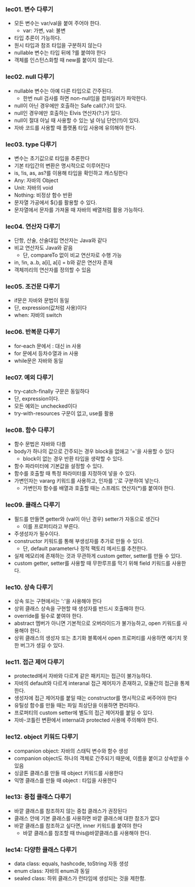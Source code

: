### lec01. 변수 다루기
 - 모든 변수는 var/val을 붙여 주어야 한다. 
   - var: 가변, val: 불변
 - 타입 추론이 가능하다.
 - 원시 타입과 참조 타입을 구분하지 않는다
 - nullable 변수는 타입 뒤에 ?를 붙여야 한다
 - 객체를 인스턴스화할 때 new를 붙이지 않는다.

### lec02. null 다루기
 - nullable 변수는 아예 다른 타입으로 간주된다.
   - 한번 null 검사를 하면 non-null임을 컴파일러가 파악한다.
 - null이 아닌 경우에만 호출하는 Safe call(?.)이 있다.
 - null인 경우에만 호출하는 Elvis 연산자(?:)가 있다.
 - null이 절대 아닐 때 사용할 수 있는 널 아님 단언(!!)이 있다.
 - 자바 코드를 사용할 때 플랫폼 타입 사용에 유의해야 한다.

### lec03. type 다루기
 - 변수는 초기값으로 타입을 추론한다
 - 기본 타입간의 변환은 명시적으로 이루어진다
 - is, !is, as, as?를 이용해 타입을 확인하고 캐스팅한다
 - Any: 자바의 Object
 - Unit: 자바의 void
 - Nothing: 비정상 함수 반환
 - 문자열 가공에서 ${}를 활용할 수 있다.
 - 문자열에서 문자를 가져올 때 자바의 배열처럼 활용 가능하다.

### lec04. 연산자 다루기
 - 단항, 산술, 산술대입 연산자는 Java와 같다
 - 비교 연산자도 Java와 같음
   - 단, compareTo 없이 비교 연산자로 수행 가능
 - in, !in, a..b, a[i], a[i] = b와 같은 연산자 존재
 - 객체끼리의 연산자를 정의할 수 있음

### lec05. 조건문 다루기
 - if문은 자바와 문법이 동일
 - 단, expression(값처럼 사용)이다
 - when: 자바의 switch

### lec06. 반복문 다루기
 - for-each 문에서 : 대신 in 사용
 - for 문에서 등차수열과 in 사용
 - while문은 자바와 동일

### lec07. 예외 다루기
 - try-catch-finally 구문은 동일하다
 - 단, expression이다.
 - 모든 예외는 unchecked이다
 - try-with-resources 구문이 없고, use를 활용

### lec08. 함수 다루기
 - 함수 문법은 자바와 다름
 - body가 하나의 값으로 간주되는 경우 block을 없애고 '='을 사용할 수 있다
   - block이 없는 경우 반환 타입을 생략할 수 있다.
 - 함수 파라미터에 기본값을 설정할 수 있다.
 - 함수를 호출할 때 특정 파라미터를 지정하여 넣을 수 있다.
 - 가변인자는 vararg 키워드를 사용하고, 인자를 ','로 구분하여 넣는다.
   - 가변인자 함수를 배열과 호출할 때는 스프레드 연산자(*)를 붙여야 한다.

### lec09. 클래스 다루기
 - 필드를 만들면 getter와 (val이 아닌 경우) setter가 자동으로 생긴다
   - 이를 프로퍼티라고 부른다.
 - 주생성자가 필수이다.
 - constructor 키워드를 통해 부생성자를 추가로 만들 수 있다.
   - 단, default parameter나 정적 팩토리 메서드를 추천한다.
 - 실제 메모리에 존재하는 것과 무관하게 custom getter, setter를 만들 수 있다.
 - custom getter, setter를 사용할 때 무한루프를 막기 위해 field 키워드를 사용한다.

### lec10. 상속 다루기
 - 상속 또는 구현에서는 ':'을 사용해야 한다
 - 상위 클래스 상속을 구현할 때 생성자를 반드시 호출해야 한다.
 - override를 필수로 붙여야 한다.
 - abstract 멤버가 아니면 기본적으로 오버라이드가 불가능하고, open 키워드를 사용해야 한다.
 - 상위 클래스의 생성자 또는 초기화 블록에서 open 프로퍼티를 사용하면 예기치 못한 버그가 생길 수 있다.

### lec11. 접근 제어 다루기
 - protected에서 자바와 다르게 같은 패키지는 접근이 불가능하다.
 - 자바의 default와 다르게 interanal 접근 제어자가 존재하고, 모듈간의 접근을 통제한다.
 - 생성자에 접근 제어자를 붙일 때는 constructor를 명시적으로 써주어야 한다
 - 유틸성 함수를 만들 때는 파일 최상단을 이용하면 편리하다.
 - 프로퍼티의 custom setter에 별도의 접근 제어자를 붙일 수 있다.
 - 자바-코틀린 변환에서 internal과 protected 사용에 주의해야 한다.

### lec12. object 키워드 다루기
 - companion object: 자바의 스태틱 변수와 함수 생성
 - companion object도 하나의 객체로 간주되기 때문에, 이름을 붙이고 상속받을 수 있음
 - 싱글톤 클래스를 만들 때 object 키워드를 사용한다
 - 익명 클래스를 만들 때 object : 타입을 사용한다

### lec13: 중첩 클래스 다루기
 - 바깥 클래스를 참조하지 않는 중첩 클래스가 권장된다
 - 클래스 안에 기본 클래스를 사용하면 바깥 클래스에 대한 참조가 없다
 - 바깥 클래스를 참조하고 싶다면, inner 키워드를 붙여야 한다
   - 바깥 클래스를 참조할 때 this@바깥클래스를 사용해야 한다.

### lec14: 다양한 클래스 다루기
 - data class: equals, hashcode, toString 자동 생성
 - enum class: 자바의 enum과 동일
 - sealed class: 하위 클래스가 런타임에 생성되는 것을 제한함.
